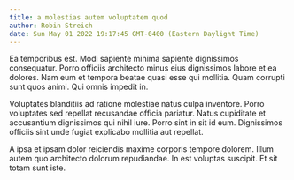 ```yaml
---
title: a molestias autem voluptatem quod
author: Robin Streich
date: Sun May 01 2022 19:17:45 GMT-0400 (Eastern Daylight Time)
---
```

Ea temporibus est. Modi sapiente minima sapiente dignissimos consequatur. Porro officiis architecto minus eius dignissimos labore et ea dolores. Nam eum et tempora beatae quasi esse qui mollitia. Quam corrupti sunt quos animi. Qui omnis impedit in.

 Voluptates blanditiis ad ratione molestiae natus culpa inventore. Porro voluptates sed repellat recusandae officia pariatur. Natus cupiditate et accusantium dignissimos qui nihil iure. Porro sint in sit id eum. Dignissimos officiis sint unde fugiat explicabo mollitia aut repellat.

 A ipsa et ipsam dolor reiciendis maxime corporis tempore dolorem. Illum autem quo architecto dolorum repudiandae. In est voluptas suscipit. Et sit totam sunt iste.